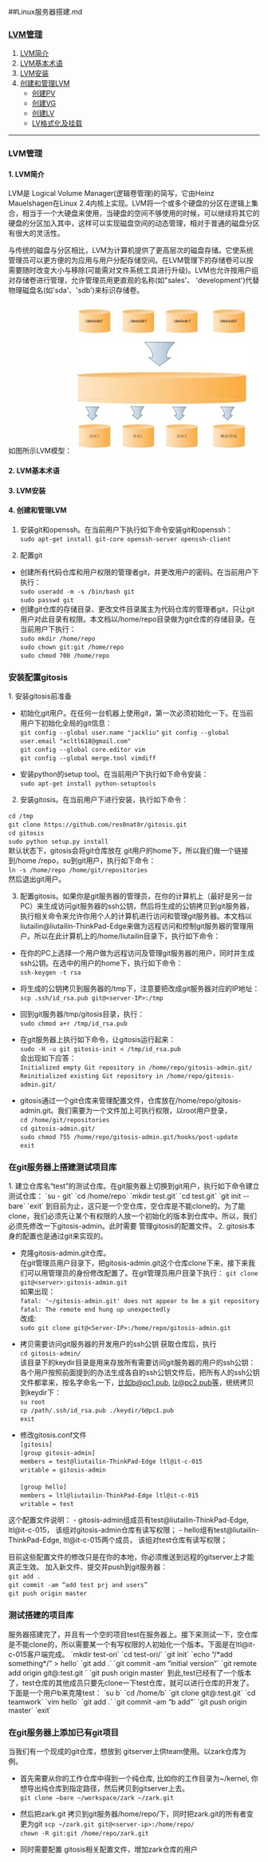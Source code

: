 ##Linux服务器搭建.md
### [LVM管理](#lvm) 
1.  [LVM简介](#lvm_intro)
2.  [LVM基本术语](#lvm_basic)
3.  [LVM安装](#lvm_install)
4.  [创建和管理LVM](#lvm_create_mana)
    - [创建PV](#pv_create)
    - [创建VG](#vg_create)
    - [创建LV](#lv_create)
    - [LV格式化及挂载](#lv_mount)

------------------------------

<h3 id="lvm">LVM管理</h3>
<h4 id="lvm_intro">1. LVM简介</h4>
LVM是 Logical Volume Manager(逻辑卷管理)的简写，它由Heinz Mauelshagen在Linux 2.4内核上实现。LVM将一个或多个硬盘的分区在逻辑上集合，相当于一个大硬盘来使用，当硬盘的空间不够使用的时候，可以继续将其它的硬盘的分区加入其中，这样可以实现磁盘空间的动态管理，相对于普通的磁盘分区有很大的灵活性。

与传统的磁盘与分区相比，LVM为计算机提供了更高层次的磁盘存储。它使系统管理员可以更方便的为应用与用户分配存储空间。在LVM管理下的存储卷可以按需要随时改变大小与移除(可能需对文件系统工具进行升级)。LVM也允许按用户组对存储卷进行管理，允许管理员用更直观的名称(如"sales'、 'development')代替物理磁盘名(如'sda'、'sdb')来标识存储卷。

如图所示LVM模型： 
![](data/lvm_model.png)

<h4 id="lvm_basic">2. LVM基本术语</h4>
<h4 id="lvm_install">3. LVM安装</h4>
<h4 id="lvm_install">4. 创建和管理LVM</h4>

1.  安装git和openssh。在当前用户下执行如下命令安装git和openssh：  
`sudo apt-get install git-core openssh-server openssh-client`

2.  配置git
   - 创建所有代码仓库和用户权限的管理者git，并更改用户的密码。在当前用户下执行：   
     `sudo useradd -m -s /bin/bash git`  
     `sudo passwd git`
   - 创建git仓库的存储目录、更改文件目录属主为代码仓库的管理者git，只让git用户对此目录有权限。本文档以/home/repo目录做为git仓库的存储目录。在当前用户下执行：  
     `sudo mkdir /home/repo`  
     `sudo chown git:git /home/repo`  
     `sudo chmod 700 /home/repo`

<h3 id="ins_gos">安装配置gitosis</h3>  
1.  安装gitosis前准备

 - 初始化git用户。在任何一台机器上使用git，第一次必须初始化一下。在当前用户下初始化全局的git信息：  
 `git config --global user.name "jackliu"` 
 `git config --global user.email "xcltl618@gmail.com"`  
 `git config --global core.editor vim`  
 `git config --global merge.tool vimdiff`  

 - 安装python的setup tool。在当前用户下执行如下命令安装：  
 `sudo apt-get install python-setuptools`

2. 安装gitosis。在当前用户下进行安装，执行如下命令： 

 `cd /tmp`  
 `git clone https://github.com/res0nat0r/gitosis.git`  
 `cd gitosis`  
 `sudo python setup.py install`  
 默认状态下，gitosis会将git仓库放在 git用户的home下，所以我们做一个链接到/home /repo，su到git用户，执行如下命令：  
`ln -s /home/repo /home/git/repositories`  
然后退出git用户。

3. 配置gitosis。如果你是git服务器的管理员，在你的计算机上（最好是另一台PC）来生成访问git服务器的ssh公钥，然后将生成的公钥拷贝到git服务器，执行相关命令来允许你用个人的计算机进行访问和管理git服务器。本文档以liutailin@liutailin-ThinkPad-Edge来做为远程访问和控制git服务器的管理用户。所以在此计算机上的/home/liutailin目录下，执行如下命令：  

 * 在你的PC上选择一个用户做为远程访问及管理git服务器的用户，同时并生成ssh公钥。在选中的用户的home下，执行如下命令：  
 `ssh-keygen -t rsa`

 * 将生成的公钥拷贝到服务器的/tmp下，注意要把<server-IP>改成git服务器对应的IP地址：  
 `scp .ssh/id_rsa.pub git@<server-IP>:/tmp`

 * 回到git服务器/tmp/gitosis目录，执行：  
 `sudo chmod a+r /tmp/id_rsa.pub`

 * 在git服务器上执行如下命令，让gitosis运行起来：  
 `sudo -H -u git gitosis-init < /tmp/id_rsa.pub`  
  会出现如下应答：  
 `Initialized empty Git repository in /home/repo/gitosis-admin.git/`
 `Reinitialized existing Git repository in /home/repo/gitosis-admin.git/` 

 * gitosis通过一个git仓库来管理配置文件，仓库放在/home/repo/gitosis-          admin.git。我们需要为一个文件加上可执行权限，以root用户登录，  
 `cd /home/git/repositories`  
 `cd gitosis-admin.git/`  
 `sudo chmod 755 /home/repo/gitosis-admin.git/hooks/post-update`  
 `exit`

<h3 id="add_new">在git服务器上搭建测试项目库</h3>
1. 建立仓库名“test”的测试仓库。在git服务器上切换到git用户，执行如下命令建立测试仓库：  
`su - git`  
`cd /home/repo`  
`mkdir test.git`  
`cd test.git`  
`git init --bare`  
`exit`  
到目前为止，这只是一个空仓库，空仓库是不能clone的。为了能clone，我们必须先让某个有权限的人放一个初始化的版本到仓库中。所以，我们必须先修改一下gitosis-admin。此时需要
管理gitosis的配置文件。
2. gitosis本身的配置也是通过git来实现的。

* 克隆gitosis-admin.git仓库。  
在git管理员用户目录下，把gitosis-admin.git这个仓库clone下来，接下来我们可以用管理员的身份修改配置了。在git管理员用户目录下执行：
`git clone git@<server>:gitosis-admin.git`  
如果出现：  
`fatal: '~/gitosis-admin.git' does not appear to be a git repository`
`fatal: The remote end hung up unexpectedly`  
改成:  
`sudo git clone git@<Server-IP>:/home/repo/gitosis-admin.git`  

* 拷贝需要访问git服务器的开发用户的ssh公钥
获取仓库后，执行  
`cd gitosis-admin/`  
该目录下的keydir目录是用来存放所有需要访问git服务器的用户的ssh公钥：各个用户按照前面提到的办法生成各自的ssh公钥文件后，把所有人的ssh公钥文件都拿来，按名字命名一下，比如b@pc1.pub, lz@pc2.pub等，统统拷贝到keydir下：  
`su root`  
`cp /path/.ssh/id_rsa.pub ./keydir/b@pc1.pub `  
`exit`

* 修改gitosis.conf文件  
 `[gitosis]`  
 `[group gitosis-admin]`    
 `members = test@liutailin-ThinkPad-Edge ltl@it-c-015`  
 `writable = gitosis-admin`
 ` `  
 ` `    
 `[group hello]`    
 `members = ltl@liutailin-ThinkPad-Edge ltl@it-c-015`  
 `writable = test`

 这个配置文件说明：
    - gitosis-admin组成员有test@liutailin-ThinkPad-Edge, ltl@it-c-015，
      该组对gitosis-admin仓库有读写权限；
    - hello组有test@liutailin-ThinkPad-Edge, ltl@it-c-015两个成员，
      该组对test仓库有读写权限；

 目前这些配置文件的修改只是在你的本地，你必须推送到远程的gitserver上才能真正生效。
加入新文件、提交并push到git服务器：  
`git add .`  
`git commit -am “add test prj and users”`  
`git push origin master`  

<h3 id="test_new">测试搭建的项目库</h3>
 服务器搭建完了，并且有一个空的项目test在服务器上。接下来测试一下，空仓库是不能clone的，所以需要某一个有写权限的人初始化一个版本。下面是在ltl@it-c-015客户端完成。
`mkdir test-ori`  
`cd test-ori/`  
`git init`    
`echo “/*add something*/” > hello`    
`git add .`  
`git commit -am “initial version”`  
`git remote add origin git@<server-ip>:test.git `  
`git push origin master`  
到此,test已经有了一个版本了，test仓库的其他成员只要先clone一下test仓库，就可以进行仓库的开发了。下面是一个用户b来克隆test：   
`su b`  
`cd /home/b`  
`git clone git@<server-ip>:test.git`    
`cd teamwork`    
`vim hello`    
`git add .`      
`git commit -am “b add”`  
`git push origin master`  
`exit`  

<h3 id="add_old">在git服务器上添加已有git项目</h3>
 当我们有一个现成的git仓库，想放到 gitserver上供team使用。以zark仓库为例。 

 - 首先需要从你的工作仓库中得到一个纯仓库, 比如你的工作目录为~/kernel, 你想导出纯仓库到指定路径，然后拷贝到gitserver上去。  
`git clone –bare ~/workspace/zark ~/zark.git`

 - 然后把zark.git 拷贝到git服务器/home/repo/下，同时把zark.git的所有者变更为git
 `scp ~/zark.git git@<server-ip>:/home/repo/`   
 `chown -R git:git /home/repo/zark.git`

 - 同时需要配置 gitosis相关配置文件，增加zark仓库的用户